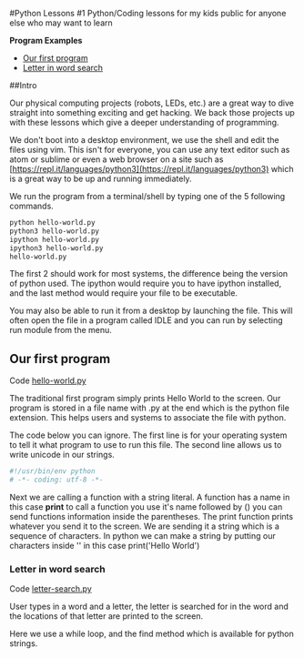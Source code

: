 #Python Lessons \#1 
Python/Coding lessons for my kids public for anyone else who may want to learn

**Program Examples**

* [Our first program](#our-first-program)
* [Letter in word search](#letter-in-word-search)


##Intro

Our physical computing projects (robots, LEDs, etc.) are a great way to dive
straight into something exciting and get hacking. We back those projects up
with these lessons which give a deeper understanding of programming.

We don't boot into a desktop environment, we use the shell and edit the files
using vim. This isn't for everyone, you can use any text editor such as atom or
sublime or even a web browser on a site such as
[https://repl.it/languages/python3](https://repl.it/languages/python3) which is
a great way to be up and running immediately.

We run the program from a terminal/shell by typing one of the 5 following
commands.

```bash
python hello-world.py
python3 hello-world.py
ipython hello-world.py
ipython3 hello-world.py
hello-world.py
```
The first 2 should work for most systems, the difference being the version of
python used. The ipython would require you to have ipython installed, and the
last method would require your file to be executable.

You may also be able to run it from a desktop by launching the file. This will
often open the file in a program called IDLE and you can run by selecting run
module from the menu.

## Our first program

Code [hello-world.py](hello-world.py)

The traditional first program simply prints Hello World to the screen. Our
program is stored in a file name with .py at the end which is the python file
extension. This helps users and systems to associate the file with python.

The code below you can ignore. The first line is for your operating system to
tell it what program to use to run this file. The second line allows us to
write unicode in our strings.

```python
#!/usr/bin/env python
# -*- coding: utf-8 -*-
```

Next we are calling a function with a string literal. A function has a name in
this case **print** to call a function you use it's name followed by () you can
send functions information inside the parentheses. The print function prints
whatever you send it to the screen. We are sending it a string which is a
sequence of characters. In python we can make a string by putting our
characters inside '' in this case print('Hello World') 

### Letter in word search

Code [letter-search.py](letter-search.py)

User types in a word and a letter, the letter is searched for in the word and
the locations of that letter are printed to the screen.

Here we use a while loop, and the find method which is available for python
strings.
